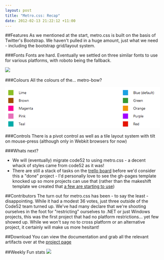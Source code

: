 ```yaml
---
layout: post
title: "Metro.css: Recap"
date: 2012-02-13 21:22:12 +11:00
---
```


##Features
As we mentioned at the start, metro.css is built on the basis of Twitter's Bootstrap. We haven't pulled in a huge amount, just what we need - including the bootstrap grid/layout system.

###Fonts
Fonts are hard. Eventually we settled on three similar fonts to use for various platforms, with roboto being the fallback.

![](http://code52.org/metro.css/images/fonts.png)

###Colours
All the colours of the... metro-bow?

![](/img/metro.css.colours.png)

###Controls
There is a pivot control as well as a tile layout system with tilt on mouse-press (although only in Webkit browsers for now)

###Whats next?

* We will (eventually) migrate code52 to using metro.css - a decent whack of styles came from code52 as it was!
* There are still a stack of tasks on the [trello board](https://trello.com/board/metro-css/4f2fd841a5146fa91fbff127) before we'd consider this a "done" project - I'd personally love to see the gh-pages template knocked up so more projects can use that (rather than the makeshift template we created that [a few are starting to use](http://signalr.net/))

##Contributors
The turn out for metro.css has been - to say the least - disappointing. While it had a modest 36 votes, just three outside of the Code52 team turned up. We've had many declare that we're shooting ourselves in the foot for "restricting" ourselves to .NET or just Windows projects, this was the first project that had no platform restrictions... yet few showed up. While we won't say no to cross platform or an alternative project, it certainly will make us more hesitant!

##Download
You can view the documentation and grab all the relevant artifacts over at the [project page](http://code52.org/metro.css/)


##Weekly Fun stats
![](https://chart.googleapis.com/chart?chs=800x300&chds=-1,24,-1,7,0,7&chf=bg,s,efefef&chd=t:0,1,2,3,4,5,6,7,8,9,10,11,12,13,14,15,16,17,18,19,20,21,22,23,0,1,2,3,4,5,6,7,8,9,10,11,12,13,14,15,16,17,18,19,20,21,22,23,0,1,2,3,4,5,6,7,8,9,10,11,12,13,14,15,16,17,18,19,20,21,22,23,0,1,2,3,4,5,6,7,8,9,10,11,12,13,14,15,16,17,18,19,20,21,22,23,0,1,2,3,4,5,6,7,8,9,10,11,12,13,14,15,16,17,18,19,20,21,22,23,0,1,2,3,4,5,6,7,8,9,10,11,12,13,14,15,16,17,18,19,20,21,22,23,0,1,2,3,4,5,6,7,8,9,10,11,12,13,14,15,16,17,18,19,20,21,22,23,0,1,2,3,4,5,6,7,8,9,10,11,12,13,14,15,16,17,18,19,20,21,22,23|0,0,0,0,0,0,0,0,0,0,0,0,0,0,0,0,0,0,0,0,0,0,0,0,1,1,1,1,1,1,1,1,1,1,1,1,1,1,1,1,1,1,1,1,1,1,1,1,2,2,2,2,2,2,2,2,2,2,2,2,2,2,2,2,2,2,2,2,2,2,2,2,3,3,3,3,3,3,3,3,3,3,3,3,3,3,3,3,3,3,3,3,3,3,3,3,4,4,4,4,4,4,4,4,4,4,4,4,4,4,4,4,4,4,4,4,4,4,4,4,5,5,5,5,5,5,5,5,5,5,5,5,5,5,5,5,5,5,5,5,5,5,5,5,6,6,6,6,6,6,6,6,6,6,6,6,6,6,6,6,6,6,6,6,6,6,6,6,7,7,7,7,7,7,7,7,7,7,7,7,7,7,7,7,7,7,7,7,7,7,7,7|0,1,1,0,0,0,0,0,0,0,1,0,0,0,0,0,0,0,0,0,3,0,0,0,0,0,0,0,0,0,0,0,0,0,1,0,0,0,1,1,0,0,0,5,3,0,0,0,1,0,0,0,0,0,0,0,0,0,0,0,0,0,2,0,0,4,2,1,2,0,0,1,0,0,0,0,0,0,0,0,0,1,0,0,2,0,3,0,0,0,7,1,1,1,0,0,0,0,0,1,0,0,0,0,0,1,0,0,0,0,0,0,0,0,0,0,0,2,4,2,0,0,0,0,0,0,0,0,0,0,0,0,0,0,0,0,0,3,0,0,1,0,0,0,0,1,0,0,0,0,0,0,0,0,0,0,0,0,0,0,0,0,0,2,0,0,1,0,0,0,0,0,0,0,0,0,0,0,0,0,0,0,0,0,0,0,0,0,0,0,0,0&chxt=x,y&chm=o,333333,1,1.0,25.0&chxl=0:||12am|1|2|3|4|5|6|7|8|9|10|11|12pm|1|2|3|4|5|6|7|8|9|10|11||1:||Sun|Mon|Tue|Wed|Thr|Fri|Sat|&cht=s)